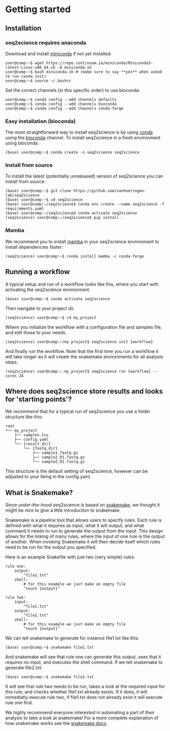 # Getting started

## Installation

### seq2science requires anaconda

Download and install [miniconda](https://www.anaconda.com/) if not yet installed:

```console
user@comp:~$ wget https://repo.continuum.io/miniconda/Miniconda3-latest-Linux-x86_64.sh -O miniconda.sh
user@comp:~$ bash miniconda.sh # (make sure to say **yes** when asked to run conda init)
user@comp:~$ source ~/.bashrc
```

Set the correct channels (in this specific order) to use bioconda:

```console
user@comp:~$ conda config --add channels defaults
user@comp:~$ conda config --add channels bioconda
user@comp:~$ conda config --add channels conda-forge
```

### Easy installation (bioconda)

The most straightforward way to install seq2science is by using [conda](https://docs.continuum.io/anaconda/) using the [bioconda](https://bioconda.github.io/) channel. To install seq2science in a fresh environment using bioconda:

```console
(base) user@comp:~$ conda create -n seq2science seq2science
```

### Install from source

To install the latest (potentially unreleased) version of seq2science you can install from source:

```console
(base) user@comp:~$ git clone https://github.com/vanheeringen-lab/seq2science
(base) user@comp:~$ cd seq2science
(base) user@comp:~/seq2science$ conda env create --name seq2science -f requirements.yaml
(base) user@comp:~/seq2science$ conda activate seq2science
(seq2science) user@comp:~/seq2science$ pip install .
```

### Mamba

We recommend you to install [mamba](https://github.com/QuantStack/mamba) in your seq2science environment to install dependencies faster:

```console
(seq2science) user@comp:~$ conda install mamba -c conda-forge
```

## Running a workflow

A typical setup and run of a workflow looks like this, where you start with activating the seq2science environment.

```console
(base) user@comp:~$ conda activate seq2science
```

Then navigate to your project dir.

```console
(seq2science) user@comp:~$ cd my_project
```

Where you initialize the workflow with a configuration file and samples file, and edit those to your needs. 

```console
(seq2science) user@comp:~/my_project$ seq2science init {workflow}
```

And finally run the workflow. Note that the first time you run a workflow it will take longer as it will create the snakemake environments for all analysis steps.

```console
(seq2science) user@comp:~.my_project$ seq2science run {workflow} --cores 24
```

## Where does seq2science store results and looks for 'starting points'?

We recommend that for a typical run of seq2science you use a folder structure like this: 

```
root
└── my_project
    ├── samples.tsv
    ├── config.yaml
    └── {result_dir}
        └── {fastq_dir}
            ├── sample1.fastq.gz
            ├── sample2_R1.fastq.gz
            └── sample2_R2.fastq.gz
```

This structure is the default setting of seq2science, however can be adjusted to your liking in the config.yaml.

## What is Snakemake?

Since *under-the-hood* seq2science is based on [snakemake](https://snakemake.readthedocs.io/en/stable/), we thought it might be nice to give a little introduction to snakemake.

Snakemake is a pipeline tool that allows users to specify *rules*. Each rule is defined with what it requires as input, what it will output, and what command it needs to run to generate the output from the input. This design allows for the linking of many rules, where the input of one rule is the output of another. When invoking Snakemake it will then decide itself which rules need to be run for the output you specified. 

Here is an example Snakefile with just two (very simple) rules:

```
rule one:
    output: 
        "file1.txt"
    shell:
        # for this example we just make an empty file
        "touch {output}"

rule two:
    input:
        "file1.txt"
    output: 
        "file2.txt"
    shell:
        # for this example we just make an empty file
        "touch {output}"
```

We can tell snakemake to generate for instance file1.txt like this:

```console
(base) user@comp:~$ snakemake file1.txt
```

And snakemake will see that rule one can generate this output, sees that it requires no input, and executes the shell command. If we tell snakemake to generate file2.txt:

```console
(base) user@comp:~$ snakemake file2.txt
```

It will see that rule two needs to be run, takes a look at the required input for this rule, and checks whether file1.txt already exists. If it does, it will immediatly execute rule two, if file1.txt does not already exist it will execute rule one first.

We highly recommend everyone interested in automating a part of their analysis to take a look at snakemake! For a more complete explanation of how snakemake works see the [snakemake docs](https://snakemake.readthedocs.io/).
